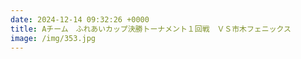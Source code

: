 ```yaml
---
date: 2024-12-14 09:32:26 +0000
title: Aチーム　ふれあいカップ決勝トーナメント１回戦　ＶＳ市木フェニックス
image: /img/353.jpg
---
```

